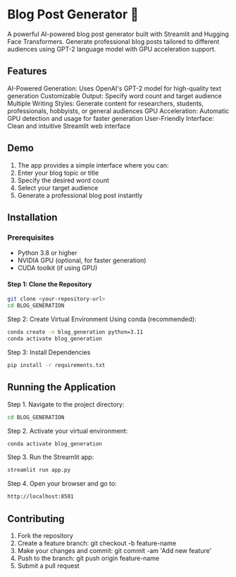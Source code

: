 # Blog Post Generator 🤖

A powerful AI-powered blog post generator built with Streamlit and Hugging Face Transformers. Generate professional blog posts tailored to different audiences using GPT-2 language model with GPU acceleration support.

## Features

AI-Powered Generation: Uses OpenAI's GPT-2 model for high-quality text generation
Customizable Output: Specify word count and target audience
Multiple Writing Styles: Generate content for researchers, students, professionals, hobbyists, or general audiences
GPU Acceleration: Automatic GPU detection and usage for faster generation
User-Friendly Interface: Clean and intuitive Streamlit web interface

## Demo
1. The app provides a simple interface where you can:
2. Enter your blog topic or title
3. Specify the desired word count
4. Select your target audience
5. Generate a professional blog post instantly


## Installation
### Prerequisites

- Python 3.8 or higher
- NVIDIA GPU (optional, for faster generation)
- CUDA toolkit (if using GPU)

#### Step 1: Clone the Repository
```bash 
git clone <your-repository-url>
cd BLOG_GENERATION
```

Step 2: Create Virtual Environment
Using conda (recommended):
```bash
conda create -n blog_generation python=3.11
conda activate blog_generation
```

Step 3: Install Dependencies
```bash
pip install -r requirements.txt
```


## Running the Application

Step 1. Navigate to the project directory:
```bash 
cd BLOG_GENERATION
```

Step 2. Activate your virtual environment:
```bash
conda activate blog_generation
```     

Step 3. Run the Streamlit app:
```bash
streamlit run app.py
``` 

Step 4. Open your browser and go to:
```bash
http://localhost:8501
```


## Contributing

1. Fork the repository
2. Create a feature branch: git checkout -b feature-name
3. Make your changes and commit: git commit -am 'Add new feature'
4. Push to the branch: git push origin feature-name
5. Submit a pull request